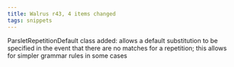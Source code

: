 ```yaml
---
title: Walrus r43, 4 items changed
tags: snippets
---
```


ParsletRepetitionDefault class added: allows a default substitution to be specified in the event that there are no matches for a repetition; this allows for simpler grammar rules in some cases
